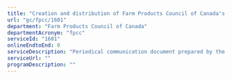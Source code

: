 ```yaml
---
title: "Creation and distribution of Farm Products Council of Canada's Focus newsletter"
url: "gc/fpcc/1601"
department: "Farm Products Council of Canada"
departmentAcronym: "fpcc"
serviceId: "1601"
onlineEndtoEnd: 0
serviceDescription: "Periodical communication document prepared by the Farm Products Council of Canada staff, circulated to industry partners and players, that highlights Council decisions, promotes new initiatives or publications, changes in staff and upcoming meetings and events"
serviceUrl: ""
programDescription: ""
---
```


